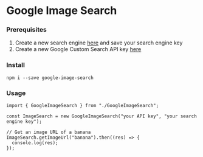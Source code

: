 # Google Image Search

### Prerequisites
1. Create a new search engine [here](https://cse.google.com/cse/all) and save your search engine key
2. Create a new Google Custom Search API key [here](https://console.cloud.google.com/apis/api/customsearch.googleapis.com)

### Install
`npm i --save google-image-search`

### Usage
```
import { GoogleImageSearch } from "./GoogleImageSearch";

const ImageSearch = new GoogleImageSearch("your API key", "your search engine key");

// Get an image URL of a banana
ImageSearch.getImageUrl("banana").then((res) => {
  console.log(res);
});
```

